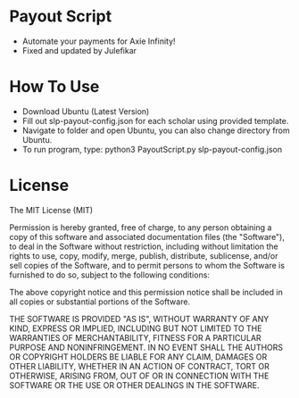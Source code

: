 # Payout Script
- Automate your payments for Axie Infinity!
- Fixed and updated by Julefikar


# How To Use
- Download Ubuntu (Latest Version)
- Fill out slp-payout-config.json for each scholar using provided template.
- Navigate to folder and open Ubuntu, you can also change directory from Ubuntu.
- To run program, type: python3 PayoutScript.py slp-payout-config.json

# License

The MIT License (MIT)

Permission is hereby granted, free of charge, to any person obtaining a copy of this software and associated documentation files (the "Software"), to deal in the Software without restriction, including without limitation the rights to use, copy, modify, merge, publish, distribute, sublicense, and/or sell copies of the Software, and to permit persons to whom the Software is furnished to do so, subject to the following conditions:

The above copyright notice and this permission notice shall be included in all copies or substantial portions of the Software.

THE SOFTWARE IS PROVIDED "AS IS", WITHOUT WARRANTY OF ANY KIND, EXPRESS OR IMPLIED, INCLUDING BUT NOT LIMITED TO THE WARRANTIES OF MERCHANTABILITY, FITNESS FOR A PARTICULAR PURPOSE AND NONINFRINGEMENT. IN NO EVENT SHALL THE AUTHORS OR COPYRIGHT HOLDERS BE LIABLE FOR ANY CLAIM, DAMAGES OR OTHER LIABILITY, WHETHER IN AN ACTION OF CONTRACT, TORT OR OTHERWISE, ARISING FROM, OUT OF OR IN CONNECTION WITH THE SOFTWARE OR THE USE OR OTHER DEALINGS IN THE SOFTWARE.
